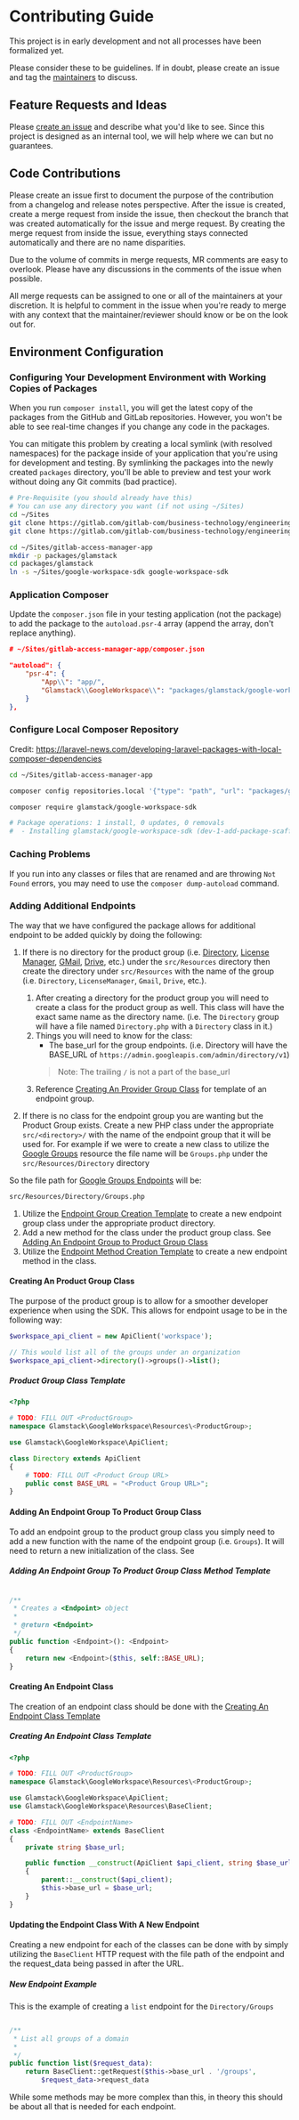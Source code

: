 # Contributing Guide

This project is in early development and not all processes have been formalized yet.

Please consider these to be guidelines. If in doubt, please create an issue and tag the [maintainers](README.md#maintainers) to discuss.

## Feature Requests and Ideas

Please [create an issue](https://gitlab.com/gitlab-com/business-technology/engineering/access-manager/packages/composer/google-workspace-sdk/-/issues) and describe what you'd like to see. Since this project is designed as an internal tool, we will help where we can but no guarantees.

## Code Contributions

Please create an issue first to document the purpose of the contribution from a changelog and release notes perspective. After the issue is created, create a merge request from inside the issue, then checkout the branch that was created automatically for the issue and merge request. By creating the merge request from inside the issue, everything stays connected automatically and there are no name disparities.

Due to the volume of commits in merge requests, MR comments are easy to overlook. Please have any discussions in the comments of the issue when possible.

All merge requests can be assigned to one or all of the maintainers at your discretion. It is helpful to comment in the issue when you're ready to merge with any context that the maintainer/reviewer should know or be on the look out for.

## Environment Configuration

### Configuring Your Development Environment with Working Copies of Packages

When you run `composer install`, you will get the latest copy of the packages from the GitHub and GitLab repositories. However, you won't be able to see real-time changes if you change any code in the packages.

You can mitigate this problem by creating a local symlink (with resolved namespaces) for the package inside of your application that you're using for development and testing. By symlinking the packages into the newly created `packages` directory, you'll be able to preview and test your work without doing any Git commits (bad practice).

```bash
# Pre-Requisite (you should already have this)
# You can use any directory you want (if not using ~/Sites)
cd ~/Sites
git clone https://gitlab.com/gitlab-com/business-technology/engineering/access-manager/packages/composer/google-workspace-sdk.git
git clone https://gitlab.com/gitlab-com/business-technology/engineering/access-manager/gitlab-access-workspace-app.git
```

```bash
cd ~/Sites/gitlab-access-manager-app
mkdir -p packages/glamstack
cd packages/glamstack
ln -s ~/Sites/google-workspace-sdk google-workspace-sdk
```

### Application Composer

Update the `composer.json` file in your testing application (not the package) to add the package to the `autoload.psr-4` array (append the array, don't replace anything).

```json
# ~/Sites/gitlab-access-manager-app/composer.json

"autoload": {
    "psr-4": {
        "App\\": "app/",
        "Glamstack\\GoogleWorkspace\\": "packages/glamstack/google-workspace-sdk/src"
    }
},
```

### Configure Local Composer Repository

Credit: <https://laravel-news.com/developing-laravel-packages-with-local-composer-dependencies>

```bash
cd ~/Sites/gitlab-access-manager-app

composer config repositories.local '{"type": "path", "url": "packages/glamstack/google-workspace-sdk"}' --file composer.json

composer require glamstack/google-workspace-sdk

# Package operations: 1 install, 0 updates, 0 removals
#  - Installing glamstack/google-workspace-sdk (dev-1-add-package-scaffolding): Symlinking from packages/glamstack/google-workspace-sdk
```

### Caching Problems

If you run into any classes or files that are renamed and are throwing `Not Found` errors, you may need to use the `composer dump-autoload` command.

### Adding Additional Endpoints

The way that we have configured the package allows for additional endpoint to be added quickly by doing the following:

1. If there is no directory for the product group (i.e. [Directory](https://developers.google.com/admin-sdk/directory/reference/rest), [License Manager](https://developers.google.com/admin-sdk/licensing/reference/rest), [GMail](https://developers.google.com/gmail/api/reference/rest), [Drive](https://developers.google.com/drive/api/v3/reference), etc.) under the `src/Resources` directory then create the directory under `src/Resources` with the name of the group (i.e. `Directory`, `LicenseManager`, `Gmail`, `Drive`, etc.).
    1. After creating a directory for the product group you will need to create a class for the product group as well. This class will have the exact same name as the directory name. (i.e. The `Directory` group will have a file named `Directory.php` with a `Directory` class in it.)
    1. Things you will need to know for the class:
        * The base_url for the group endpoints. (i.e. Directory will have the BASE_URL of `https://admin.googleapis.com/admin/directory/v1`)
        > Note: The trailing `/` is not a part of the base_url
    1. Reference [Creating An Provider Group Class](#creating-an-provider-group-class) for template of an endpoint group.

1. If there is no class for the endpoint group you are wanting but the Product Group exists. Create a new PHP class under the appropriate `src/<directory>/` with the name of the endpoint group that it will be used for. For example if we were to create a new class to utilize the [Google Groups](https://developers.google.com/admin-sdk/directory/reference/rest/v1/groups) resource the file name will be `Groups.php` under the `src/Resources/Directory` directory

So the file path for [Google Groups Endpoints](https://developers.google.com/admin-sdk/directory/reference/rest/v1/groups) will be:
```bash
src/Resources/Directory/Groups.php
```
1. Utilize the [Endpoint Group Creation Template](#endpoint-group-creation-template) to create a new endpoint group class under the appropriate product directory.
1. Add a new method for the class under the product group class. See [Adding An Endpoint Group to Product Group Class](#how-to-add-an-endpoint-group-to-product-group-class)
1. Utilize the [Endpoint Method Creation Template](#endpoint-method-creation-template) to create a new endpoint method in the class.


#### Creating An Product Group Class

The purpose of the product group is to allow for a smoother developer experience when using the SDK. This allows for endpoint usage to be in the following way:

```php
$workspace_api_client = new ApiClient('workspace');

// This would list all of the groups under an organization
$workspace_api_client->directory()->groups()->list();
```

##### Product Group Class Template
```php
<?php

# TODO: FILL OUT <ProductGroup>
namespace Glamstack\GoogleWorkspace\Resources\<ProductGroup>;

use Glamstack\GoogleWorkspace\ApiClient;

class Directory extends ApiClient
{
    # TODO: FILL OUT <Product Group URL>
    public const BASE_URL = "<Product Group URL>";
}
```

#### Adding An Endpoint Group To Product Group Class

To add an endpoint group to the product group class you simply need to add a new function with the name of the endpoint group (i.e. `Groups`). It will need to return a new initialization of the class. See [](#how-to-add-an-endpoint-group-to-product-group-class-method-template)

##### Adding An Endpoint Group To Product Group Class Method Template
```php

/**
 * Creates a <Endpoint> object
 *
 * @return <Endpoint>
 */
public function <Endpoint>(): <Endpoint>
{
    return new <Endpoint>($this, self::BASE_URL);
}
```

#### Creating An Endpoint Class

The creation of an endpoint class should be done with the [Creating An Endpoint Class Template](#creating-an-endpoint-class-template)

##### Creating An Endpoint Class Template
```php
<?php

# TODO: FILL OUT <ProductGroup>
namespace Glamstack\GoogleWorkspace\Resources\<ProductGroup>;

use Glamstack\GoogleWorkspace\ApiClient;
use Glamstack\GoogleWorkspace\Resources\BaseClient;

# TODO: FILL OUT <EndpointName>
class <EndpointName> extends BaseClient
{
    private string $base_url;

    public function __construct(ApiClient $api_client, string $base_url)
    {
        parent::__construct($api_client);
        $this->base_url = $base_url;
    }
}
```

#### Updating the Endpoint Class With A New Endpoint

Creating a new endpoint for each of the classes can be done with by simply utilizing the `BaseClient` HTTP request with the file path of the endpoint and the request_data being passed in after the URL.

##### New Endpoint Example

This is the example of creating a `list` endpoint for the `Directory/Groups`
```php

/**
 * List all groups of a domain
 *
 */
public function list($request_data):
    return BaseClient::getRequest($this->base_url . '/groups',
        $request_data->request_data
```

While some methods may be more complex than this, in theory this should be about all that is needed for each endpoint.
